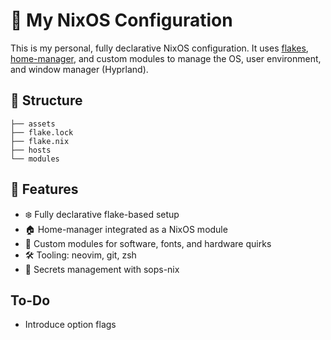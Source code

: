 # 🐧 My NixOS Configuration

This is my personal, fully declarative NixOS configuration. It uses [flakes](https://nixos.wiki/wiki/Flakes), [home-manager](https://github.com/nix-community/home-manager), and custom modules to manage the OS, user environment, and window manager (Hyprland).

## 🧩 Structure
```
├── assets 
├── flake.lock
├── flake.nix
├── hosts
└── modules
```

## 🚀 Features

- ❄️ Fully declarative flake-based setup
- 🏠 Home-manager integrated as a NixOS module
- 🧠 Custom modules for software, fonts, and hardware quirks
- 🛠️ Tooling: neovim, git, zsh
- 🔐 Secrets management with sops-nix

## To-Do

- Introduce option flags

